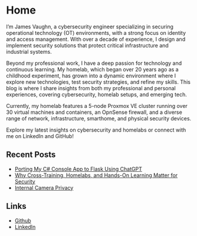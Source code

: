 # Home

I’m James Vaughn, a cybersecurity engineer specializing in securing operational technology (OT) environments, with a strong focus on identity and access management. With over a decade of experience, I design and implement security solutions that protect critical infrastructure and industrial systems.

Beyond my professional work, I have a deep passion for technology and continuous learning. My homelab, which began over 20 years ago as a childhood experiment, has grown into a dynamic environment where I explore new technologies, test security strategies, and refine my skills. This blog is where I share insights from both my professional and personal experiences, covering cybersecurity, homelab setups, and emerging tech.

Currently, my homelab features a 5-node Proxmox VE cluster running over 30 virtual machines and containers, an OpnSense firewall, and a diverse range of network, infrastructure, smarthome, and physical security devices.

Explore my latest insights on cybersecurity and homelabs or connect with me on LinkedIn and GitHub!

## Recent Posts

* [Porting My C# Console App to Flask Using ChatGPT](https://jamesvaughn.net/blog/Software/IntercomSystemFlask/)
* [Why Cross-Training, Homelabs, and Hands-On Learning Matter for Security](https://jamesvaughn.net/blog/Opinion/CyberCrossTraining/)
* [Internal Camera Privacy](https://jamesvaughn.net/blog/Homelab/Automation/InternalCameras/)

## Links

* [Github](https://github.com/j-vaughn)
* [LinkedIn](https://www.linkedin.com/in/jamesvaughncyber/)
